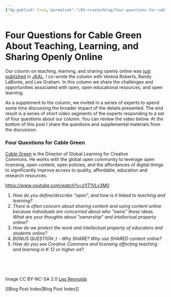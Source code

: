 ```yaml
---
{"dg-publish":true,"permalink":"/03-create/blog/four-questions-for-cable-green-about-teaching-learning-and-sharing-openly-online/","title":"Four Questions for Cable Green About Teaching, Learning, and Sharing Openly Online","tags":["creative-commons","jaal","oer","open-source"]}
---
```


# Four Questions for Cable Green About Teaching, Learning, and Sharing Openly Online

Our column on teaching, learning, and sharing openly online was [just published](http://onlinelibrary.wiley.com/doi/10.1002/jaal.365/abstract) in [JAAL](http://onlinelibrary.wiley.com/doi/10.1002/jaal.365/abstract). I co-wrote the column with Verena Roberts, Randy LaBonte, and Lee Graham. In this column we share the challenges and opportunities associated with open, open educational resources, and open learning.

As a supplement to the column, we invited in a series of experts to spend some time discussing the broader impact of the details presented. The end result is a series of _short_ video segments of the experts responding to a set of four questions about our column. You can review the video below. At the bottom of this post I share the questions and supplemental materials from the discussion.

### Four Questions for Cable Green

[Cable Green](https://twitter.com/cgreen) is the Director of Global Learning for Creative Commons. He works with the global open community to leverage open licensing, open content, open policies, and the affordances of digital things to significantly improve access to quality, affordable, education and research resources.

https://www.youtube.com/watch?v=z1IT1VLv3M0

1. _How do you define/describe "open", and how is it linked to teaching and learning?_
2. _There is often concern about sharing content and using content online because individuals are concerned about who "owns" these ideas. What are your thoughts about "ownership" and intellectual property online?_
3. _How do we protect the work and intellectual property of educators and students online?_
4. _BONUS QUESTION :) - Why SHARE? Why use SHARED content online?_
5. _How do you see Creative Commons and licensing affecting teaching and learning in K-12 or higher ed?_

 

 

Image CC BY-NC-SA 2.0 [Leo Reynolds](https://www.flickr.com/photos/lwr/13421955434/in/photolist-ms42JJ-9ksxQa-b769vZ-HMUG1-5q3kuz-7x9bYE-8k8pgk-58vQCQ-cBFFBS-mtSxtz-6mLhjb-625FMD-pi9pQ3-2FNUzm-8ChFDT-nh56ww-4mzmoq-qJ8iU-dYwzsm-tS1tw-fGyo6Q-dHUxPF-5GLFEo-5Y5kW-pzZZC-9ESmzs-93aPCq-wTgzo-7mp3wi-f1ptJi-2eVMS6-bAd4AH-gh9ghW-26nEG-hoMcw-ubFWa-bpxrqs-4ms8ZA-5DeuzB-7xN3UW-5uf2Ue-cJ4Gnh-7ssZNn-8JkcMH-57gbdz-8p2AtP-3pHNnz-5mp14-bwjggh-bhyT8B)

[[Blog Post Index\|Blog Post Index]]